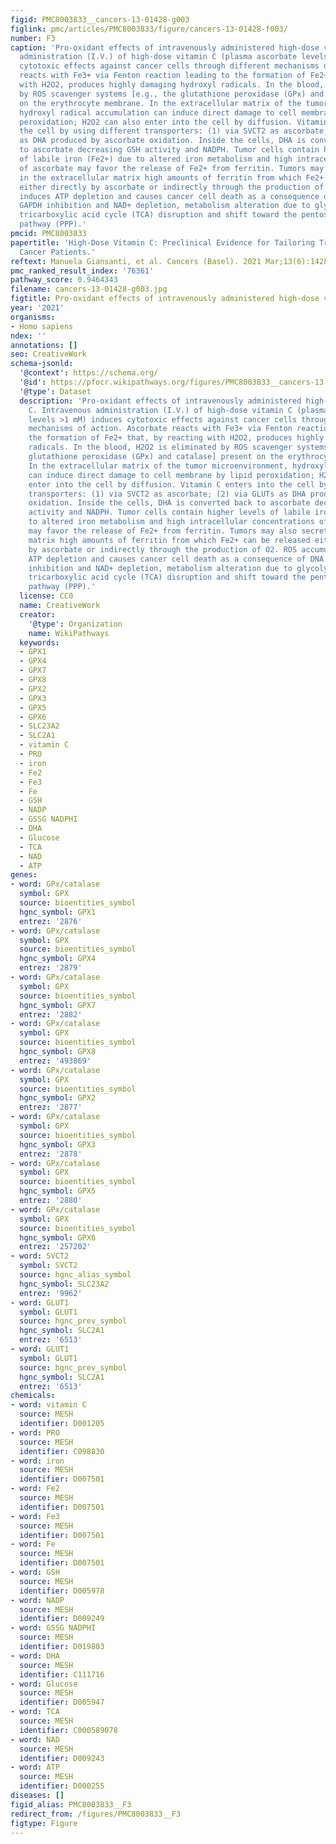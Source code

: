 ```yaml
---
figid: PMC8003833__cancers-13-01428-g003
figlink: pmc/articles/PMC8003833/figure/cancers-13-01428-f003/
number: F3
caption: 'Pro-oxidant effects of intravenously administered high-dose vitamin C. Intravenous
  administration (I.V.) of high-dose vitamin C (plasma ascorbate levels >1 mM) induces
  cytotoxic effects against cancer cells through different mechanisms of action. Ascorbate
  reacts with Fe3+ via Fenton reaction leading to the formation of Fe2+ that, by reacting
  with H2O2, produces highly damaging hydroxyl radicals. In the blood, H2O2 is eliminated
  by ROS scavenger systems [e.g., the glutathione peroxidase (GPx) and catalase] present
  on the erythrocyte membrane. In the extracellular matrix of the tumor microenvironment,
  hydroxyl radical accumulation can induce direct damage to cell membrane by lipid
  peroxidation; H2O2 can also enter into the cell by diffusion. Vitamin C enters into
  the cell by using different transporters: (1) via SVCT2 as ascorbate; (2) via GLUTs
  as DHA produced by ascorbate oxidation. Inside the cells, DHA is converted back
  to ascorbate decreasing GSH activity and NADPH. Tumor cells contain higher levels
  of labile iron (Fe2+) due to altered iron metabolism and high intracellular concentrations
  of ascorbate may favor the release of Fe2+ from ferritin. Tumors may also secrete
  in the extracellular matrix high amounts of ferritin from which Fe2+ can be released
  either directly by ascorbate or indirectly through the production of O2. ROS accumulation
  induces ATP depletion and causes cancer cell death as a consequence of DNA damage,
  GAPDH inhibition and NAD+ depletion, metabolism alteration due to glycolysis blockade,
  tricarboxylic acid cycle (TCA) disruption and shift toward the pentose phosphate
  pathway (PPP).'
pmcid: PMC8003833
papertitle: 'High-Dose Vitamin C: Preclinical Evidence for Tailoring Treatment in
  Cancer Patients.'
reftext: Manuela Giansanti, et al. Cancers (Basel). 2021 Mar;13(6):1428.
pmc_ranked_result_index: '76361'
pathway_score: 0.9464343
filename: cancers-13-01428-g003.jpg
figtitle: Pro-oxidant effects of intravenously administered high-dose vitamin C
year: '2021'
organisms:
- Homo sapiens
ndex: ''
annotations: []
seo: CreativeWork
schema-jsonld:
  '@context': https://schema.org/
  '@id': https://pfocr.wikipathways.org/figures/PMC8003833__cancers-13-01428-g003.html
  '@type': Dataset
  description: 'Pro-oxidant effects of intravenously administered high-dose vitamin
    C. Intravenous administration (I.V.) of high-dose vitamin C (plasma ascorbate
    levels >1 mM) induces cytotoxic effects against cancer cells through different
    mechanisms of action. Ascorbate reacts with Fe3+ via Fenton reaction leading to
    the formation of Fe2+ that, by reacting with H2O2, produces highly damaging hydroxyl
    radicals. In the blood, H2O2 is eliminated by ROS scavenger systems [e.g., the
    glutathione peroxidase (GPx) and catalase] present on the erythrocyte membrane.
    In the extracellular matrix of the tumor microenvironment, hydroxyl radical accumulation
    can induce direct damage to cell membrane by lipid peroxidation; H2O2 can also
    enter into the cell by diffusion. Vitamin C enters into the cell by using different
    transporters: (1) via SVCT2 as ascorbate; (2) via GLUTs as DHA produced by ascorbate
    oxidation. Inside the cells, DHA is converted back to ascorbate decreasing GSH
    activity and NADPH. Tumor cells contain higher levels of labile iron (Fe2+) due
    to altered iron metabolism and high intracellular concentrations of ascorbate
    may favor the release of Fe2+ from ferritin. Tumors may also secrete in the extracellular
    matrix high amounts of ferritin from which Fe2+ can be released either directly
    by ascorbate or indirectly through the production of O2. ROS accumulation induces
    ATP depletion and causes cancer cell death as a consequence of DNA damage, GAPDH
    inhibition and NAD+ depletion, metabolism alteration due to glycolysis blockade,
    tricarboxylic acid cycle (TCA) disruption and shift toward the pentose phosphate
    pathway (PPP).'
  license: CC0
  name: CreativeWork
  creator:
    '@type': Organization
    name: WikiPathways
  keywords:
  - GPX1
  - GPX4
  - GPX7
  - GPX8
  - GPX2
  - GPX3
  - GPX5
  - GPX6
  - SLC23A2
  - SLC2A1
  - vitamin C
  - PRO
  - iron
  - Fe2
  - Fe3
  - Fe
  - GSH
  - NADP
  - GSSG NADPHI
  - DHA
  - Glucose
  - TCA
  - NAD
  - ATP
genes:
- word: GPx/catalase
  symbol: GPX
  source: bioentities_symbol
  hgnc_symbol: GPX1
  entrez: '2876'
- word: GPx/catalase
  symbol: GPX
  source: bioentities_symbol
  hgnc_symbol: GPX4
  entrez: '2879'
- word: GPx/catalase
  symbol: GPX
  source: bioentities_symbol
  hgnc_symbol: GPX7
  entrez: '2882'
- word: GPx/catalase
  symbol: GPX
  source: bioentities_symbol
  hgnc_symbol: GPX8
  entrez: '493869'
- word: GPx/catalase
  symbol: GPX
  source: bioentities_symbol
  hgnc_symbol: GPX2
  entrez: '2877'
- word: GPx/catalase
  symbol: GPX
  source: bioentities_symbol
  hgnc_symbol: GPX3
  entrez: '2878'
- word: GPx/catalase
  symbol: GPX
  source: bioentities_symbol
  hgnc_symbol: GPX5
  entrez: '2880'
- word: GPx/catalase
  symbol: GPX
  source: bioentities_symbol
  hgnc_symbol: GPX6
  entrez: '257202'
- word: SVCT2
  symbol: SVCT2
  source: hgnc_alias_symbol
  hgnc_symbol: SLC23A2
  entrez: '9962'
- word: GLUT1
  symbol: GLUT1
  source: hgnc_prev_symbol
  hgnc_symbol: SLC2A1
  entrez: '6513'
- word: GLUT1
  symbol: GLUT1
  source: hgnc_prev_symbol
  hgnc_symbol: SLC2A1
  entrez: '6513'
chemicals:
- word: vitamin C
  source: MESH
  identifier: D001205
- word: PRO
  source: MESH
  identifier: C098830
- word: iron
  source: MESH
  identifier: D007501
- word: Fe2
  source: MESH
  identifier: D007501
- word: Fe3
  source: MESH
  identifier: D007501
- word: Fe
  source: MESH
  identifier: D007501
- word: GSH
  source: MESH
  identifier: D005978
- word: NADP
  source: MESH
  identifier: D009249
- word: GSSG NADPHI
  source: MESH
  identifier: D019803
- word: DHA
  source: MESH
  identifier: C111716
- word: Glucose
  source: MESH
  identifier: D005947
- word: TCA
  source: MESH
  identifier: C000589078
- word: NAD
  source: MESH
  identifier: D009243
- word: ATP
  source: MESH
  identifier: D000255
diseases: []
figid_alias: PMC8003833__F3
redirect_from: /figures/PMC8003833__F3
figtype: Figure
---
```

